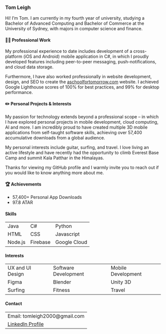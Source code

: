 <h3>Tom Leigh</h3>

Hi! I’m Tom. I am currently in my fourth year of university, studying a Bachelor of Advanced Computing and Bachelor of Commerce at the University of Sydney, with majors in computer science and finance.

<h4>👨‍💻 Professional Work</h4>
My professional experience to date includes development of a cross-platform (iOS and Android) mobile application in C#, in which I proudly developed features including peer-to-peer messaging, push-notifications, and cloud data storage.

Furthermore, I have also worked professionally in website development, design, and SEO to create the [aschoolfortomorrow.com](https://www.aschoolfortomorrow.com) website. I achieved Google Lighthouse scores of 100% for best practices, and 99% for desktop performance. 

<h4>✏️ Personal Projects & Interests</h4>
My passion for technology extends beyond a professional scope – in which I have explored personal projects in mobile development, cloud computing, AI and more. I am incredibly proud to have created multiple 3D mobile applications from self-taught software skills, achieving over 57,400 accumulative downloads from a global audience.

My personal interests include guitar, surfing, and travel. I love living an active lifestyle and have recently had the opportunity to climb Everest Base Camp and summit Kala Patthar in the Himalayas. 

Thanks for viewing my GitHub profile and I warmly invite you to reach out if you would like to know anything more about me.

<h4>🏆 Achievements</h4>
<ul>
  <li>57,400+ Personal App Downloads</li>
  <li>97.8 ATAR</li>
</ul>

<h4>Skills</h4>
<table>
  <tr>
    <td>Java</td>
    <td>C#</td> 
    <td>Python</td>
  </tr>
  <tr>
    <td>HTML</td>
    <td>CSS</td> 
    <td>Javascript</td>
  </tr>
  <tr>
    <td>Node.js</td>
    <td>Firebase</td> 
    <td>Google Cloud</td>
  </tr>
</table>
  
<h4>Interests</h4>
  <table>
  <tr>
    <td>UX and UI Design</td>
    <td>Software Development</td> 
    <td>Mobile Development</td>
  </tr>
  <tr>
    <td>Figma</td>
    <td>Blender</td> 
    <td>Unity 3D</td>
  </tr>
  <tr>
    <td>Surfing</td>
    <td>Fitness</td> 
    <td>Travel</td>
  </tr>
</table>

<h4>Contact</h4>
  <table>
  <tr>
    <td>Email: tomleigh2000@gmail.com</td>
  </tr>
  <tr>
    <td><a href="www.linkedin.com/in/tomleigh2000">LinkedIn Profile</a></td>
  </tr>
</table>

  
<!---
tomleigh/tomleigh is a ✨ special ✨ repository because its `README.md` (this file) appears on your GitHub profile.
You can click the Preview link to take a look at your changes.
--->
